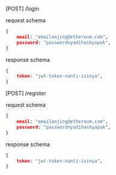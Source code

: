 [POST] /login

request schema
```json
{
    email: "emailanjing@ethereum.com",
    password: "passwordnyadihashyapak",
}
```

response schema
```json
{
    token: "jwt-token-nanti-isinya",
}
```

[POST] /register

request schema
```json
{
    email: "emailanjing@ethereum.com",
    password: "passwordnyadihashyapak",
}
```

response schema
```json
{
    token: "jwt-token-nanti-isinya",
}
```


